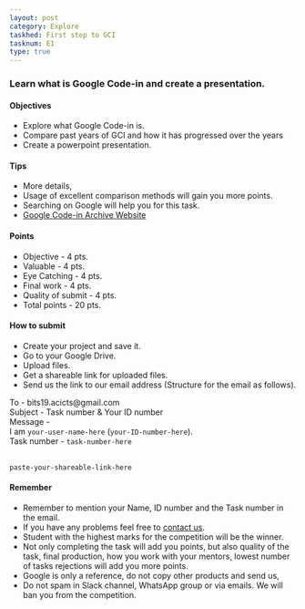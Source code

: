 ```yaml
---
layout: post
category: Explore
taskhed: First step to GCI
tasknum: E1
type: true
---
```

### Learn what is Google Code-in and create a presentation.


#### **Objectives**

- Explore what Google Code-in is.
- Compare past years of GCI and how it has progressed over the years
- Create a powerpoint presentation.

#### **Tips**

- More details,
- Usage of excellent comparison methods will gain you more points.
- Searching on Google will help you for this task.
- [Google Code-in Archive Website](https://codein.withgoogle.com/archive/)

#### **Points**

- Objective - 4 pts.
- Valuable - 4 pts.
- Eye Catching - 4 pts.
- Final work - 4 pts.
- Quality of submit - 4 pts.
- <div class="total">Total points - 20 pts.</div>

#### **How to submit**

- Create your project and save it.
- Go to your Google Drive.
- Upload files.
- Get a shareable link for uploaded files.
- Send us the link to our email address (Structure for the email as follows).

<div class="highlightcode">
To - bits19.acicts@gmail.com
<br/>
Subject - Task number & Your ID number
<br/>
Message -
<br/>
I am <code>your-user-name-here</code> (<code>your-ID-number-here</code>).
<br/>
Task number - <code>task-number-here</code>
<br/><br/>

<code>paste-your-shareable-link-here</code>
<br/>
</div>

#### **Remember**
- Remember to mention your Name, ID number and the Task number in the email.
- If you have any problems feel free to <a href="../contact.html" target="_blank">contact us</a>.
- Student with the highest marks for the competition will be the winner.
- Not only completing the task will add you points, but also quality of the task, final production, how you work with your mentors, lowest number of tasks rejections will add you more points.
- Google is only a reference, do not copy other products and send us,
- Do not spam in Slack channel, WhatsApp group or via emails. We will ban you from the competition.
